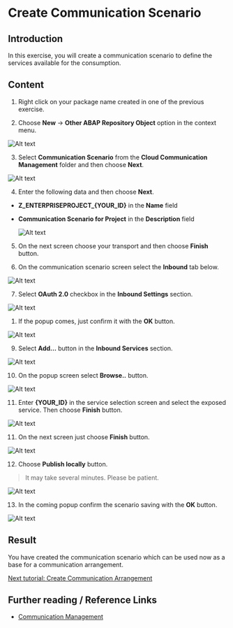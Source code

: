 # Create Communication Scenario

## Introduction 

In this exercise, you will create a communication scenario to define the services available for the consumption.

## Content

1. Right click on your package name created in one of the previous exercise.

2. Choose **New** &rarr; **Other ABAP Repository Object** option in the context menu.

  ![Alt text](img/0120-other-abap-repository-object.png) 

3. Select **Communication Scenario** from the **Cloud Communication Management** folder and then choose **Next**.

  ![Alt text](img/0270-new-communication-scenario.png) 

4. Enter the following data and then choose **Next**. 
- **Z_ENTERPRISEPROJECT_{YOUR_ID}** in the **Name** field
- **Communication Scenario for Project** in the **Description** field

  ![Alt text](img/0280-communication-scenario-details.png)

5. On the next screen choose your transport and then choose **Finish** button.

6. On the communication scenario screen select the **Inbound** tab below.

  ![Alt text](img/0290-scenario-inbound-tab.png) 

7. Select **OAuth 2.0** checkbox in the **Inbound Settings** section.
 
  ![Alt text](img/0295-set-oauth-checkbox.png)

1. If the popup comes, just confirm it with the **OK** button.

  ![Alt text](img/0310-skip-oauth-notification.png) 

9. Select **Add...** button in the **Inbound Services** section.

  ![Alt text](img/0315-add-service.png) 

10. On the popup screen select **Browse..** button.

  ![Alt text](img/0318-browse-services-button.png)

11. Enter **{YOUR_ID}** in the service selection screen and select the exposed service. Then choose **Finish** button.

  ![Alt text](img/0320-select-inbound-service.png) 

11. On the next screen just choose **Finish** button.

  ![Alt text](img/0330-confirm-inbound-service.png)

12. Choose **Publish locally** button.  

> It may take several minutes. Please be patient.

  ![Alt text](img/0340-publish-scenario.png)

13. In the coming popup confirm the scenario saving with the **OK** button. 

  ![Alt text](img/0350-save-scenario.png)

## Result

You have created the communication scenario which can be used now as a base for a communication arrangement.

[Next tutorial: Create Communication Arrangement](./arrangement.md)

## Further reading / Reference Links

- [Communication Management](https://help.sap.com/docs/SAP_S4HANA_CLOUD/0f69f8fb28ac4bf48d2b57b9637e81fa/2e84a10c430645a88bdbfaaa23ac9ff7.html)
